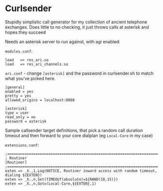 # Curlsender
Stupidly simplistic call generator for my collection of ancient telephone exchanges.
Does little to no checking, it just throws calls at asterisk and hopes they succeed

Needs an asterisk server to run against, with agi enabled:

`modules.conf`:
```
load   => res_ari.so
load   => res_ari_channels.so
```

`ari.conf` - change `[asterisk]` and the password in curlsender.sh to match what you've picked here.
```
[general]
enabled = yes
pretty = yes
allowed_origins = localhost:8088

[asterisk]
type = user
read_only = no
password = asterisk
```

Sample callsender target definitions, that pick a random call duration timeout
and then forward to your core dialplan (eg `Local-Core` in my case)

`extensions.conf`:
```
;======================================================================
; Routiner
[Routiner]
;======================================================================
exten => _X.,1,Log(NOTICE, Routiner inward access with random timeout, dialing ${EXTEN})
exten => _X.,n,Set(TIMEOUT(absolute)=${RAND(10,15)})
exten => _X.,n,Goto(Local-Core,${EXTEN},1)
```
